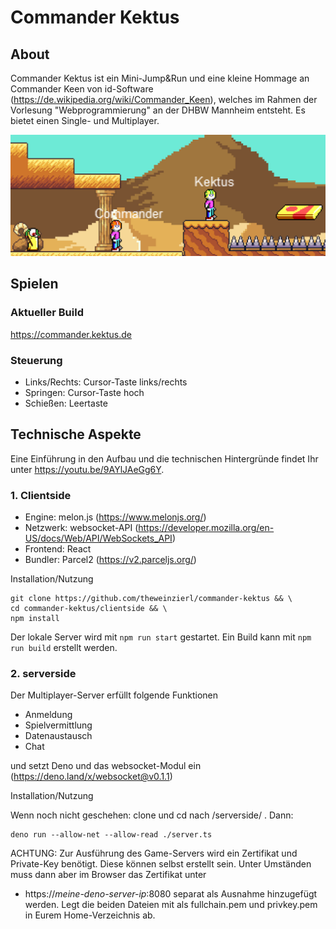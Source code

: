 # Commander Kektus

## About
Commander Kektus ist ein Mini-Jump&Run und eine kleine Hommage an Commander Keen von id-Software (https://de.wikipedia.org/wiki/Commander_Keen), welches im Rahmen der Vorlesung "Webprogrammierung" an der DHBW Mannheim entsteht. Es bietet einen Single- und Multiplayer.

![demoscreen](demoscreen.png)

## Spielen
### Aktueller Build
https://commander.kektus.de

### Steuerung
- Links/Rechts: Cursor-Taste links/rechts
- Springen: Cursor-Taste hoch
- Schießen: Leertaste

## Technische Aspekte

Eine Einführung in den Aufbau und die technischen Hintergründe findet Ihr unter https://youtu.be/9AYlJAeGg6Y.

### 1. Clientside
- Engine: melon.js (https://www.melonjs.org/)
- Netzwerk: websocket-API (https://developer.mozilla.org/en-US/docs/Web/API/WebSockets_API)
- Frontend: React
- Bundler: Parcel2 (https://v2.parceljs.org/)

Installation/Nutzung
```shell
git clone https://github.com/theweinzierl/commander-kektus && \
cd commander-kektus/clientside && \
npm install
```

Der lokale Server wird mit `npm run start` gestartet. Ein Build kann mit `npm run build` erstellt werden.

### 2. serverside

Der Multiplayer-Server erfüllt folgende Funktionen
- Anmeldung
- Spielvermittlung
- Datenaustausch
- Chat

und setzt Deno und das websocket-Modul ein (https://deno.land/x/websocket@v0.1.1)

Installation/Nutzung

Wenn noch nicht geschehen: clone und cd nach /serverside/ . Dann:
```shell
deno run --allow-net --allow-read ./server.ts 
```

ACHTUNG: Zur Ausführung des Game-Servers wird ein Zertifikat und Private-Key benötigt. Diese können selbst erstellt sein. Unter Umständen muss dann aber im Browser das Zertifikat unter
- https://*meine-deno-server-ip*:8080
separat als Ausnahme hinzugefügt werden. Legt die beiden Dateien mit als fullchain.pem und privkey.pem in Eurem Home-Verzeichnis ab.

